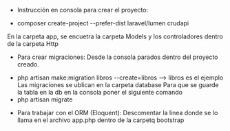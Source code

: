 - Instrucción en consola para crear el proyecto:
* composer create-project --prefer-dist laravel/lumen crudapi

En la carpeta app, se encuetra la carpeta Models y los controladores dentro de la carpeta Http

- Para crear migraciones:
Desde la consola parados dentro del proyecto creado.
* php artisan make:migration libros --create=libros --> libros es el ejemplo
Las migraciones se ublican en la carpeta database
Para que se guarde la tabla en la db en la consola poner el siguiente comando
* php artisan migrate

- Para trabajar con el ORM (Eloquent):
Descomentar la linea donde se lo llama en el archivo app.php dentro de la carpetq bootstrap